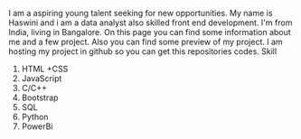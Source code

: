 I am a aspiring young talent seeking for new opportunities.
My name is Haswini and i am a data analyst also skilled front end development. I'm from India, living in Bangalore.
On this page you can find some information about me and a few project. Also you can find some preview of my project. I am hosting my project in github so you can get this repositories codes. 
Skill
1. HTML +CSS
2. JavaScript
3. C/C++
4. Bootstrap
5. SQL
6. Python
7. PowerBi
   
